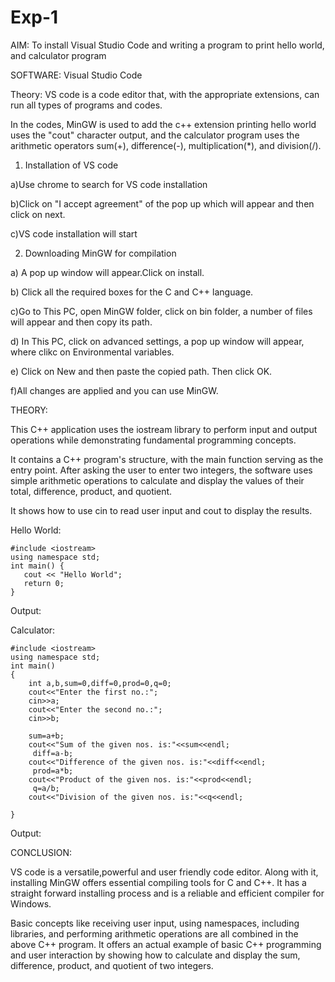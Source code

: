 # Exp-1

AIM: To install Visual Studio Code and writing a program to print hello world, and calculator program

SOFTWARE: Visual Studio Code

Theory: 
VS code is a code editor that, with the appropriate extensions, can run all types of programs and codes. 

In the codes, MinGW is used to add the c++ extension printing hello world uses the "cout" character output, and the calculator program uses the arithmetic operators sum(+), difference(-), multiplication(*), and division(/).

1) Installation of VS code

   
 a)Use chrome to search for VS code installation
   

 
 b)Click on "I accept agreement" of the pop up which will appear and then click on next.



c)VS code installation will start



2) Downloading MinGW for compilation 



a) A pop up window will appear.Click on install.



b) Click all the required boxes for the C and C++ language.



c)Go to This PC, open MinGW folder, click on bin folder, a number of files will appear and then copy its path.


d) In This PC, click on advanced settings, a pop up window will appear, where clikc on Environmental variables.

e) Click on New and then paste the copied path. Then click OK.

f)All changes are applied and you can use MinGW.

THEORY:

This C++ application uses the iostream library to perform input and output operations while demonstrating fundamental programming concepts. 

It contains a C++ program's structure, with the main function serving as the entry point. After asking the user to enter two integers, the software uses simple arithmetic operations to calculate and display the values of their total, difference, product, and quotient. 

It shows how to use cin to read user input and cout to display the results.


Hello World:

```
#include <iostream>
using namespace std;
int main() {
   cout << "Hello World"; 
   return 0;
}
```

Output:


Calculator:
```
#include <iostream>
using namespace std;
int main()
{
    int a,b,sum=0,diff=0,prod=0,q=0;
    cout<<"Enter the first no.:";
    cin>>a;
    cout<<"Enter the second no.:";
    cin>>b;
   
    sum=a+b;
    cout<<"Sum of the given nos. is:"<<sum<<endl;
     diff=a-b;
    cout<<"Difference of the given nos. is:"<<diff<<endl;
     prod=a*b;
    cout<<"Product of the given nos. is:"<<prod<<endl;
     q=a/b;
    cout<<"Division of the given nos. is:"<<q<<endl;
   
}
```
Output:


CONCLUSION:

VS code is a versatile,powerful and user friendly code editor. Along with it, installing MinGW offers essential compiling tools for C and C++. It has a straight forward installing process and is a reliable and efficient compiler for Windows.

Basic concepts like receiving user input, using namespaces, including libraries, and performing arithmetic operations are all combined in the above C++ program. It offers an actual example of basic C++ programming and user interaction by showing how to calculate and display the sum, difference, product, and quotient of two integers.
